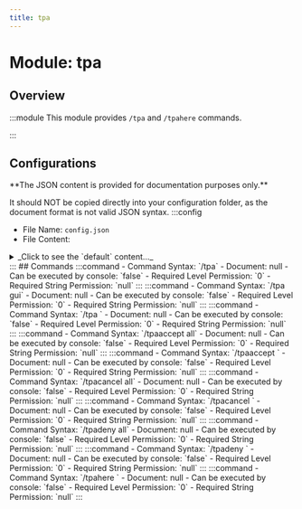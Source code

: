 ```yaml
---
title: tpa
---
```



# Module: tpa

## Overview
:::module
  This module provides `/tpa` and `/tpahere` commands.


:::
## Configurations
<Admonition type="warning" icon="" title="">
**The JSON content is provided for documentation purposes only.**

It should NOT be copied directly into your configuration folder, as the document format is not valid JSON syntax.
</Admonition>
:::config
- File Name: `config.json`
- File Content: 
<details>

<summary>_Click to see the `default` content..._</summary>

```json showLineNumbers title="config/fuji/modules/tpa/config.json"
{
  /* Expiration duration seconds for each tpa request. */
  "request_timeout": 300,
  "mention_player": {
    "sound": "entity.experience_orb.pickup",
    "volume": 100.0,
    "pitch": 1.0,
    "repeat_count": 3,
    "interval_ms": 1000
  }
}
```
</details>
:::
## Commands
:::command
- Command Syntax: `/tpa`
- Document: null
- Can be executed by console: `false`
- Required Level Permission: `0`
- Required String Permission: `null`
:::
:::command
- Command Syntax: `/tpa gui`
- Document: null
- Can be executed by console: `false`
- Required Level Permission: `0`
- Required String Permission: `null`
:::
:::command
- Command Syntax: `/tpa <ServerPlayerEntity target>`
- Document: null
- Can be executed by console: `false`
- Required Level Permission: `0`
- Required String Permission: `null`
:::
:::command
- Command Syntax: `/tpaaccept all`
- Document: null
- Can be executed by console: `false`
- Required Level Permission: `0`
- Required String Permission: `null`
:::
:::command
- Command Syntax: `/tpaaccept <ServerPlayerEntity target>`
- Document: null
- Can be executed by console: `false`
- Required Level Permission: `0`
- Required String Permission: `null`
:::
:::command
- Command Syntax: `/tpacancel all`
- Document: null
- Can be executed by console: `false`
- Required Level Permission: `0`
- Required String Permission: `null`
:::
:::command
- Command Syntax: `/tpacancel <ServerPlayerEntity target>`
- Document: null
- Can be executed by console: `false`
- Required Level Permission: `0`
- Required String Permission: `null`
:::
:::command
- Command Syntax: `/tpadeny all`
- Document: null
- Can be executed by console: `false`
- Required Level Permission: `0`
- Required String Permission: `null`
:::
:::command
- Command Syntax: `/tpadeny <ServerPlayerEntity target>`
- Document: null
- Can be executed by console: `false`
- Required Level Permission: `0`
- Required String Permission: `null`
:::
:::command
- Command Syntax: `/tpahere <ServerPlayerEntity target>`
- Document: null
- Can be executed by console: `false`
- Required Level Permission: `0`
- Required String Permission: `null`
:::

